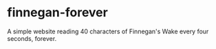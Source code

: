 # finnegan-forever
A simple website reading 40 characters of Finnegan's Wake every four seconds, forever.
